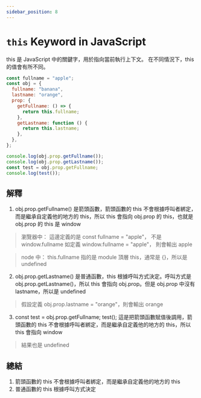 ```yaml
---
sidebar_position: 8
---
```


# `this` Keyword in JavaScript

this 是 JavaScript 中的關鍵字，用於指向當前執行上下文。
在不同情況下，this 的值會有所不同。

```javascript
const fullname = "apple";
const obj = {
  fullname: "banana",
  lastname: "orange",
  prop: {
    getFullname: () => {
      return this.fullname;
    },
    getLastname: function () {
      return this.lastname;
    },
  },
};

console.log(obj.prop.getFullname());
console.log(obj.prop.getLastname());
const test = obj.prop.getFullname;
console.log(test());
```

## 解釋

1. obj.prop.getFullname() 是箭頭函數，箭頭函數的 this 不會根據呼叫者綁定，而是繼承自定義他的地方的 this，所以 this 會指向 obj.prop 的 this，也就是 obj.prop 的 this 是 window

> 瀏覽器中：
> 這邊定義的是 const fullname = "apple"， 不是 window.fullname
> 如定義 window.fullname = "apple"， 則會輸出 apple

> node 中：
> this.fullname 指的是 module 頂層 this，通常是 {}，所以是 undefined

2. obj.prop.getLastname() 是普通函數，this 根據呼叫方式決定。呼叫方式是 obj.prop.getLastname()，所以 this 會指向 obj.prop。但是 obj.prop 中沒有 lastname，所以是 undefined

> 假設定義 obj.prop.lastname = "orange"，則會輸出 orange

3. const test = obj.prop.getFullname; test(); 這是把箭頭函數賦值後調用，箭頭函數的 this 不會根據呼叫者綁定，而是繼承自定義他的地方的 this，所以 this 會指向 window

> 結果也是 undefined

## 總結

1. 箭頭函數的 this 不會根據呼叫者綁定，而是繼承自定義他的地方的 this
2. 普通函數的 this 根據呼叫方式決定
